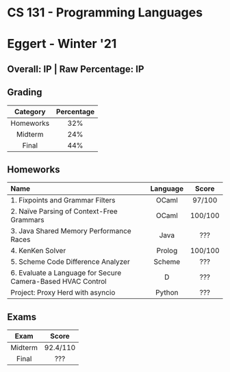 # CS 131 - Programming Languages

# Eggert - Winter '21

## Overall: IP | Raw Percentage: IP

## Grading

| Category | Percentage |
|:---:|:---:|
| Homeworks | 32% |
| Midterm | 24% |
| Final | 44% |

## Homeworks

| Name | Language | Score |
|:---|:---:|:---:|
| 1. Fixpoints and Grammar Filters | OCaml | 97/100 |
| 2. Naïve Parsing of Context-Free Grammars | OCaml | 100/100 |
| 3. Java Shared Memory Performance Races | Java | ??? |
| 4. KenKen Solver | Prolog | 100/100 |
| 5. Scheme Code Difference Analyzer | Scheme | ??? |
| 6. Evaluate a Language for Secure Camera-Based HVAC Control | D | ??? |
| Project: Proxy Herd with asyncio | Python | ??? |

## Exams

| Exam | Score |
|:---:|:---:|
| Midterm | 92.4/110 |
| Final | ??? |
